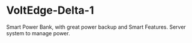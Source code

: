 # VoltEdge-Delta-1
Smart Power Bank, with great power backup and Smart Features. Server system to manage power.

